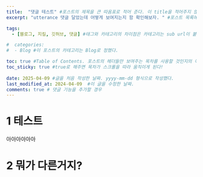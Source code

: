 ```yaml
---
title:  "댓글 테스트" #포스트의 제목을 큰 따옴표로 적어 준다. 이 title을 적어주지 않으면 .md 파일 이름으로 적어주었던 title 부분이 제목으로 업로드 된다.
excerpt: "utterance 댓글 달았는데 어떻게 보여지는지 함 확인해보자. " #포스트 목록에서 보여지는 블로그 소개 글로 들어가는 것 같다.

tags:
  - [블로그, 지킬, 깃허브, 댓글] #태그와 카테고리의 차이점은 카테고리는 sub url이 붙는 페이지가 있지만 태그는 없다는 것이다. 카테고리 보다 좀 더 세부적. [] 대괄호 안에서 , 콤마로 구분해주어 여러개의 태그를 이 포스트에 지정해 주었다.

#  categories:
#  - Blog #이 포스트의 카테고리는 Blog로 정했다.

toc: true #Table of Contents. 포스트의 헤더들만 보여주는 목차를 사용할 것인지의 여부. ture 로 해주면 포스트의 목차가 보이게 된다.
toc_sticky: true #true로 해주면 목차가 스크롤을 따라 움직이게 된다!
 
date: 2025-04-09 #글을 처음 작성한 날짜. yyyy-mm-dd 형식으로 작성했다.
last_modified_at: 2024-04-09  #이 글을 수정한 날짜.
comments: true # 댓글 기능을 추가할 경우
---
```


# 1 테스트

아아아아아아

# 2 뭐가 다른거지?

